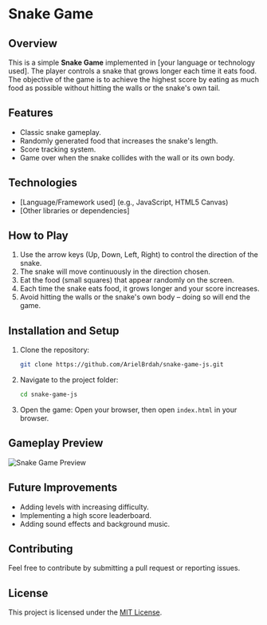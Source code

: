 

# Snake Game

## Overview
This is a simple **Snake Game** implemented in [your language or technology used]. The player controls a snake that grows longer each time it eats food. The objective of the game is to achieve the highest score by eating as much food as possible without hitting the walls or the snake's own tail.

## Features
- Classic snake gameplay.
- Randomly generated food that increases the snake's length.
- Score tracking system.
- Game over when the snake collides with the wall or its own body.

## Technologies
- [Language/Framework used] (e.g., JavaScript, HTML5 Canvas)
- [Other libraries or dependencies]

## How to Play
1. Use the arrow keys (Up, Down, Left, Right) to control the direction of the snake.
2. The snake will move continuously in the direction chosen.
3. Eat the food (small squares) that appear randomly on the screen.
4. Each time the snake eats food, it grows longer and your score increases.
5. Avoid hitting the walls or the snake's own body – doing so will end the game.

## Installation and Setup
1. Clone the repository:
   ```bash
   git clone https://github.com/ArielBrdah/snake-game-js.git
   ```
2. Navigate to the project folder:
   ```bash
   cd snake-game-js
   ```
3. Open the game:
   Open your browser, then open `index.html` in your browser.

## Gameplay Preview
![Snake Game Preview](path_to_screenshot_or_gif)

## Future Improvements
- Adding levels with increasing difficulty.
- Implementing a high score leaderboard.
- Adding sound effects and background music.

## Contributing
Feel free to contribute by submitting a pull request or reporting issues.

## License
This project is licensed under the [MIT License](LICENSE).


